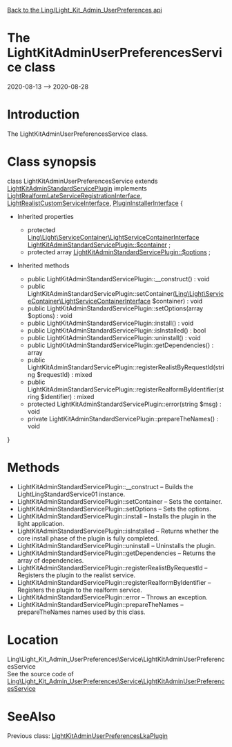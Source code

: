 [Back to the Ling/Light_Kit_Admin_UserPreferences api](https://github.com/lingtalfi/Light_Kit_Admin_UserPreferences/blob/master/doc/api/Ling/Light_Kit_Admin_UserPreferences.md)



The LightKitAdminUserPreferencesService class
================
2020-08-13 --> 2020-08-28






Introduction
============

The LightKitAdminUserPreferencesService class.



Class synopsis
==============


class <span class="pl-k">LightKitAdminUserPreferencesService</span> extends [LightKitAdminStandardServicePlugin](https://github.com/lingtalfi/Light_Kit_Admin/blob/master/doc/api/Ling/Light_Kit_Admin/Service/LightKitAdminStandardServicePlugin.md) implements [LightRealformLateServiceRegistrationInterface](https://github.com/lingtalfi/Light_Realform/blob/master/doc/api/Ling/Light_Realform/Service/LightRealformLateServiceRegistrationInterface.md), [LightRealistCustomServiceInterface](https://github.com/lingtalfi/Light_Realist/blob/master/doc/api/Ling/Light_Realist/Service/LightRealistCustomServiceInterface.md), [PluginInstallerInterface](https://github.com/lingtalfi/Light_PluginInstaller/blob/master/doc/api/Ling/Light_PluginInstaller/PluginInstaller/PluginInstallerInterface.md) {

- Inherited properties
    - protected [Ling\Light\ServiceContainer\LightServiceContainerInterface](https://github.com/lingtalfi/Light/blob/master/doc/api/Ling/Light/ServiceContainer/LightServiceContainerInterface.md) [LightKitAdminStandardServicePlugin::$container](#property-container) ;
    - protected array [LightKitAdminStandardServicePlugin::$options](#property-options) ;

- Inherited methods
    - public LightKitAdminStandardServicePlugin::__construct() : void
    - public LightKitAdminStandardServicePlugin::setContainer([Ling\Light\ServiceContainer\LightServiceContainerInterface](https://github.com/lingtalfi/Light/blob/master/doc/api/Ling/Light/ServiceContainer/LightServiceContainerInterface.md) $container) : void
    - public LightKitAdminStandardServicePlugin::setOptions(array $options) : void
    - public LightKitAdminStandardServicePlugin::install() : void
    - public LightKitAdminStandardServicePlugin::isInstalled() : bool
    - public LightKitAdminStandardServicePlugin::uninstall() : void
    - public LightKitAdminStandardServicePlugin::getDependencies() : array
    - public LightKitAdminStandardServicePlugin::registerRealistByRequestId(string $requestId) : mixed
    - public LightKitAdminStandardServicePlugin::registerRealformByIdentifier(string $identifier) : mixed
    - protected LightKitAdminStandardServicePlugin::error(string $msg) : void
    - private LightKitAdminStandardServicePlugin::prepareTheNames() : void

}






Methods
==============

- LightKitAdminStandardServicePlugin::__construct &ndash; Builds the LightLingStandardService01 instance.
- LightKitAdminStandardServicePlugin::setContainer &ndash; Sets the container.
- LightKitAdminStandardServicePlugin::setOptions &ndash; Sets the options.
- LightKitAdminStandardServicePlugin::install &ndash; Installs the plugin in the light application.
- LightKitAdminStandardServicePlugin::isInstalled &ndash; Returns whether the core install phase of the plugin is fully completed.
- LightKitAdminStandardServicePlugin::uninstall &ndash; Uninstalls the plugin.
- LightKitAdminStandardServicePlugin::getDependencies &ndash; Returns the array of dependencies.
- LightKitAdminStandardServicePlugin::registerRealistByRequestId &ndash; Registers the plugin to the realist service.
- LightKitAdminStandardServicePlugin::registerRealformByIdentifier &ndash; Registers the plugin to the realform service.
- LightKitAdminStandardServicePlugin::error &ndash; Throws an exception.
- LightKitAdminStandardServicePlugin::prepareTheNames &ndash; prepareTheNames names used by this class.





Location
=============
Ling\Light_Kit_Admin_UserPreferences\Service\LightKitAdminUserPreferencesService<br>
See the source code of [Ling\Light_Kit_Admin_UserPreferences\Service\LightKitAdminUserPreferencesService](https://github.com/lingtalfi/Light_Kit_Admin_UserPreferences/blob/master/Service/LightKitAdminUserPreferencesService.php)



SeeAlso
==============
Previous class: [LightKitAdminUserPreferencesLkaPlugin](https://github.com/lingtalfi/Light_Kit_Admin_UserPreferences/blob/master/doc/api/Ling/Light_Kit_Admin_UserPreferences/LightKitAdminPlugin/Generated/LightKitAdminUserPreferencesLkaPlugin.md)<br>
